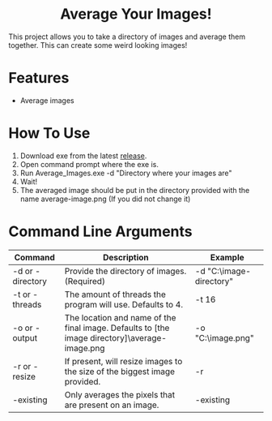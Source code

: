 <h1 align="center">Average Your Images!</h1>
This project allows you to take a directory of images and average them together. This can create some weird looking images!

# Features
- Average images

# How To Use
1. Download exe from the latest [release](https://github.com/IIIPointXIV/Average_Images/releases).
2. Open command prompt where the exe is.
3. Run Average_Images.exe -d "Directory where your images are"
4. Wait!
5. The averaged image should be put in the directory provided with the name average-image.png (If you did not change it)

# Command Line Arguments
| Command | Description | Example |
| --- | --- | --- |
| -d or -directory | Provide the directory of images. (Required) | -d "C:\image-directory" | 
| -t or -threads | The amount of threads the program will use. Defaults to 4. | -t 16 |
| -o or -output | The location and name of the final image. Defaults to [the image directory]\average-image.png | -o "C:\image.png" |
| -r or -resize | If present, will resize images to the size of the biggest image provided. | -r |
| -existing | Only averages the pixels that are present on an image. | -existing |
